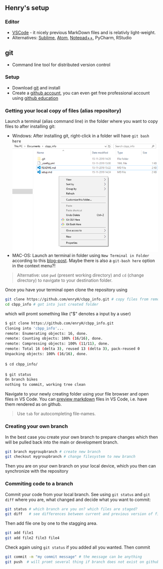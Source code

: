 ## Henry's setup

### Editor
- [VSCode](https://code.visualstudio.com/) - it nicely previous MarkDown files and is relativly light-weight.
- Alternatives: [Sublime](https://www.sublimetext.com/), [Atom](https://atom.io/), [Notepad++](https://notepad-plus-plus.org/), PyCharm, RStudio

## git
- Command line tool for distributed version control

### Setup 
- Download [git](https://git-scm.com/) and install
- Create a [github account](https://github.com/), you can even get free professional account using [github education](https://education.github.com/)

### Getting your local copy of files (alias repository)
Launch a terminal (alias command line) in the folder where you want to copy files to after installing git:

- Windows: After installing git, right-click in a folder will have `git bash here`
![git bash on Windows](Figures/win10_git_bash.png)
- MAC-OS: Launch an terminal in folder using `New Terminal in Folder` according to this [blog-post](https://lifehacker.com/launch-an-os-x-terminal-window-from-a-specific-folder-1466745514). Maybe there is also a `git-bash here` option in the context menu?!

> Alternative: use `pwd` (present working directory) and `cd` (change directory) to navigate to your destination folder.

Once you have your terminal open clone the repository using 

```bash
git clone https://github.com/enryH/cbpp_info.git # copy files from remote server hosted by github
cd cbpp_info # got into just created folder
```
which will promt something like ("$" denotes a input by a user)
```bash
$ git clone https://github.com/enryH/cbpp_info.git
Cloning into 'cbpp_info'...
remote: Enumerating objects: 16, done.
remote: Counting objects: 100% (16/16), done.
remote: Compressing objects: 100% (11/11), done.
remote: Total 16 (delta 3), reused 13 (delta 3), pack-reused 0
Unpacking objects: 100% (16/16), done.

$ cd cbpp_info/

$ git status
On branch bikes
nothing to commit, working tree clean

```

Navigate to your newly creating folder using your file browser and open files in VS Code. You can [preview markdown]() files in VS Code, i.e. have them rendered as on github.


> Use `tab` for autocompleting file-names.

### Creating your own branch
In the best case you create your own branch to prepare changes which then will be pulled back into the main or development branch.

```bash
git branch mygroupbranch # create new branch
git checkout mygroupbranch # change filesystem to new branch
```

Then you are on your own branch on your local device, which you then can synchronize with the repository

### Commiting code to a branch
Commit your code from your local branch. See using `git status` and `git diff` where you are, what changed and decide what you want to commit:

```bash
git status # which branch are you on? which files are staged?
git diff   # see differences between current and previous version of files
```

Then add file one by one to the stagging area.

```bash
git add file1 
git add file2 file3 file4 
```

Check again using `git status` if you added all you wanted. Then commit 

```bash
git commit -m "my commit message" # the message can be anything
git push  # will promt several thing if branch does not exist on github remote server
```
